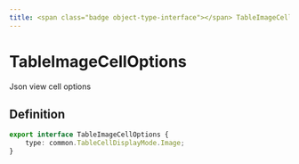 ```yaml
---
title: <span class="badge object-type-interface"></span> TableImageCellOptions
---
```

# <span class="badge object-type-interface"></span> TableImageCellOptions

Json view cell options

## Definition

```typescript
export interface TableImageCellOptions {
	type: common.TableCellDisplayMode.Image;
}

```
